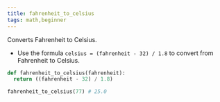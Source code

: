 ```yaml
---
title: fahrenheit_to_celsius
tags: math,beginner
---
```


Converts Fahrenheit to Celsius.

- Use the formula `celsius = (fahrenheit - 32) / 1.8` to convert from Fahrenheit to Celsius.

```py
def fahrenheit_to_celsius(fahrenheit):
  return ((fahrenheit - 32) / 1.8)
```

```py
fahrenheit_to_celsius(77) # 25.0
```
